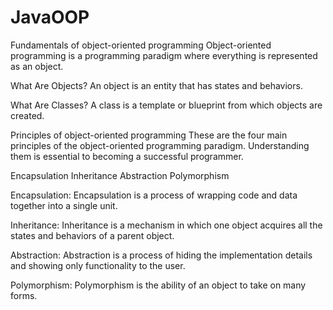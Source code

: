 # JavaOOP
Fundamentals of object-oriented programming Object-oriented programming is a programming paradigm where everything is represented as an object.

What Are Objects?
An object is an entity that has states and behaviors.

What Are Classes?
A class is a template or blueprint from which objects are created.


Principles of object-oriented programming
These are the four main principles of the object-oriented programming paradigm. Understanding them is essential to becoming a successful programmer.

Encapsulation
Inheritance
Abstraction
Polymorphism

Encapsulation:
Encapsulation is a process of wrapping code and data together into a single unit.

Inheritance:
Inheritance is a mechanism in which one object acquires all the states and behaviors of a parent object.

Abstraction:
Abstraction is a process of hiding the implementation details and showing only functionality to the user.

Polymorphism:
Polymorphism is the ability of an object to take on many forms.
